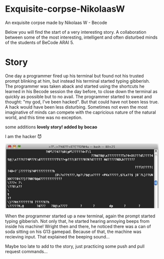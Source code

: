 # Exquisite-corpse-NikolaasW
An exquisite corpse made by Nikolaas W - Becode

Below you will find the start of a very interesting story. A collaboration between some of the most interesting, intelligent and often disturbed minds of the students of BeCode ARAI 5.

# Story

One day a programmer fired up his terminal but found not his trusted prompt blinking at him, but instead his terminal started typing gibberish. The programmer was taken aback and started using the shortcuts he learned in his Becode session the day before, to close down the terminal as quickly as possible but to no avail. The programmer started to sweat and thought: "my god, I've been hacked". But that could have not been less true.
A hack would have been less disturbing. Sometimes not even the most imaginative of minds can compete with the capricious nature of the natural world, and this time was no exception.

some additions
**lovely story! added by bocao**

I am the hacker 😈

![IMAGE](./assets/terminalgibberish.jpg)

When the programmer started up a new terminal, again the prompt started typing gibberish. Not only that, he started hearing annoying beeps from inside his machine! Wright then and there, he noticed there was a can of soda sitting on his G13 gamepad. Because of that, the machine was recieving input. That explained the beeping sound...  

Maybe too late to add to the story, just practicing some push and pull request commands... 
